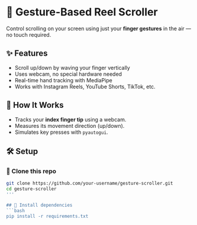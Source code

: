 # 🤖 Gesture-Based Reel Scroller

Control scrolling on your screen using just your **finger gestures** in the air — no touch required.

## ✨ Features

- Scroll up/down by waving your finger vertically
- Uses webcam, no special hardware needed
- Real-time hand tracking with MediaPipe
- Works with Instagram Reels, YouTube Shorts, TikTok, etc.


## 🧠 How It Works

- Tracks your **index finger tip** using a webcam.
- Measures its movement direction (up/down).
- Simulates key presses with `pyautogui`.


## 🛠️ Setup

### 🔗 Clone this repo

```bash
git clone https://github.com/your-username/gesture-scroller.git
cd gesture-scroller
'''

## 💾 Install dependencies
```bash
pip install -r requirements.txt
